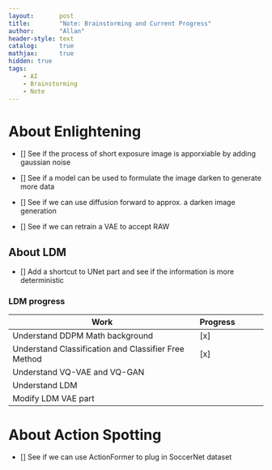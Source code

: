 ```yaml
---
layout:       post
title:        "Note: Brainstorming and Current Progress"
author:       "Allan"
header-style: text
catalog:      true
mathjax:      true
hidden: true
tags:
    - AI
    - Brainstorming
    - Note
---
```

# About Enlightening
- [] See if the process of short exposure image is apporxiable by adding gaussian noise

- [] See if a model can be used to formulate the image darken to generate more data

- [] See if we can use diffusion forward to approx. a darken image generation

- [] See if we can retrain a VAE to accept RAW 

## About LDM
- [] Add a shortcut to UNet part and see if the information is more deterministic

### LDM progress

| Work                                                 | Progress |   |   |   |
|------------------------------------------------------|----------|---|---|---|
| Understand DDPM Math background                      |  [x]        |   |   |   |
| Understand Classification and Classifier Free Method |   [x]       |   |   |   |
| Understand VQ-VAE and VQ-GAN                         |          |   |   |   |
| Understand LDM                         |          |   |   |   |
| Modify LDM VAE part                        |          |   |   |   |

# About Action Spotting
- [] See if we can use ActionFormer to plug in SoccerNet dataset

